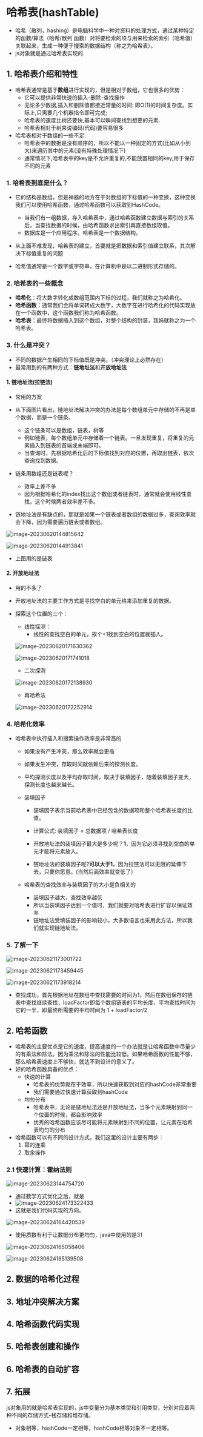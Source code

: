 #  哈希表(hashTable)

+ 哈希（散列，hashing）是电脑科学中一种对资料的处理方式，通过某种特定的函数/算法（哈希/散列 函数）对将要检索的项与用来检索的索引（哈希值）关联起来，生成一种便于搜索的数据结构（称之为哈希表）。
+ js对象就是通过哈希表实现的

## 1. 哈希表介绍和特性

+ 哈希表通常是基于**数组**进行实现的，但是相对于数组，它也很多的优势：
  + 它可以提供非常快速的插入-删除-查找操作
  + 无论多少数据,插入和删除值都接近常量的时间: 即O(1)的时间复杂度。实际上,只需要几个机器指令即可完成;
  + 哈希表的速度比树还要快,基本可以瞬间查找到想要的元素.
  + 哈希表相对于树来说编码(代码)要容易很多
+ 哈希表相对于数组的一些不足:
  + 哈希表中的数据是没有顺序的，所以不能以一种固定的方式(比如从小到大)来遍历其中的元素(没有特殊处理情况下)
  + 通常情况下,哈希表中的key是不允许重复的,不能放置相同的key,用于保存不同的元素

### 1. 哈希表到底是什么？

+ 它的结构是数组，但是神器的地方在于对数组的下标值的一种变换，这种变换我们可以使用哈希函数，通过哈希函数可以获取到HashCode。
  + 当我们有一组数据，存入哈希表中，通过哈希函数建立数据与索引的关系后，当查找数据的时候，由哈希函数求出索引再直接数组取值。
  + 数据库是一个应用程序。哈希表是一个数据结构。
+ 从上面不难发现，哈希表的建立，首要就是把数据和索引值建立联系，其次解决下标值重复的问题

+ 哈希值通常是一个数字或字符串，在计算机中是以二进制形式存储的。

### 2. 哈希表的一些概念

+ **哈希化**：将大数字转化成数组范围内下标的过程，我们就称之为哈希化。
+ **哈希函数**：通常我们会将单词转成大数字，大数字在进行哈希化的代码实现放在一个函数中，这个函数我们称为哈希函数。
+ **哈希表**：最终将数据插入到这个数组，对整个结构的封装，我妈就称之为一个哈希表。

### 3. 什么是冲突？

+ 不同的数据产生相同的下标值既是冲突。（冲突理论上必然存在）
+ 最常用到的有两种方式：**链地址法**和**开放地址法**

#### 1. 链地址法(拉链法)

+ 常用的方案
+ 从下面图片看出，链地址法解决冲突的办法是每个数组单元中存储的不再是单个数据，而是一个链条。
  + 这个链条可以是数组，链表，树等
  + 例如链表，每个数组单元中存储着一个链表。一旦发现重复，将重复的元素插入到链表的首端或末端即可。
  + 当查询时，先根据哈希化后的下标值找到对应的位置，再取出链表，依次查询找到数据。
+ 链条用数组还是链表呢？
  + 效率上差不多
  + 因为根据哈希化的index找出这个数组或者链表时，通常就会使用线性查找，这个时候两者效率差不多。

+ 链地址法是有缺点的，那就是如果一个链表或者数组的数据过多，查询效率就会下降，因为需要遍历链表或者数组。

![image-20230620144815642](哈希表.assets/image-20230620144815642.png)

![image-20230620144913841](哈希表.assets/image-20230620144913841.png)

+ 上图用的是链表

#### 2. 开放地址法

+ 用的不多了

+ 开放地址法的主要工作方式是寻找空白的单元格来添加重复的数据。

+ 探索这个位置的三个：

  + 线性探测：
    + 线性的查找空白的单元，挨个+1找到空白的位置就插入。

  ![image-20230620171630362](哈希表.assets/image-20230620171630362.png)

  ![image-20230620171741018](哈希表.assets/image-20230620171741018.png)

  + 二次探测

  ![image-20230620172138930](哈希表.assets/image-20230620172138930.png)

  + 再哈希法

  ![image-20230620172252914](哈希表.assets/image-20230620172252914.png)

### 4. 哈希化效率

+ 哈希表中执行插入和搜索操作效率是非常高的 
  +  如果没有产生冲突，那么效率就会更高
  + 如果发生冲突，存取时间就依赖后来的探测长度。
  + 平均探测长度以及平均存取时间，取决于装填因子，随着装填因子变大，探测长度也越来越长。

  + 装填因子

    + 装填因子表示当前哈希表中已经包含的数据项和整个哈希表长度的比值。

    + 计算公式: 装填因子 = 总数据项 / 哈希表长度
    + 开放地址法的装填因子最大是多少呢？**1**，因为它必须寻找到空白的单元才能将元素放入。
    + 链地址法的装填因子呢?**可以大于1**，因为拉链法可以无限的延伸下去，只要你愿意。(当然后面效率就变低了）

  + 哈希表的查找效率与装填因子的大小是负相关的
    + 装填因子越大，查找效率越低
    + 所以当装填因子达到一个值时，我们就要对哈希表进行扩容以保证效率
    + 链地址法受填装因子的影响较小，大多数语言也采用此方法，所以我们就实现链地址法。

### 5. 了解一下

![image-20230621173001722](哈希表.assets/image-20230621173001722.png)

![image-20230621173459445](哈希表.assets/image-20230621173459445.png)

![image-20230621173918214](哈希表.assets/image-20230621173918214.png)

+ 查找成功，首先根据地址在数组中查找需要的时间为1，然后在数组保存的链表中查找继续查找，loadFactor即每个数组链表的平均长度，平均查找时间为它的一半，即最终所需要的平均时间为 1 + loadFactor/2

## 2. 哈希函数

+ 哈希表的主要优点是它的速度，提高速度的一个办法就是让哈希函数中尽量少的有乘法和除法。因为乘法和除法的性能比较低。如果哈希函数的性能不够，那么哈希表速度上不够快，就达不到设计的意义了。
+ 好的哈希函数具备的优点：
  + 快速的计算
    + 哈希表的优势就在于效率，所以快速获取到对应的hashCode非常重要
    + 我们需要通过快速计算获取到hashCode
  + 均匀分布
    + 哈希表中，无论是链地址法还是开放地址法，当多个元素映射到同一个位置的时候，都会影响效率
    + 优秀的哈希函数应该尽可能将元素映射到不同的位置，让元素在哈希表均匀的分布
+ 哈希函数可以有不同的设计方式，我们这里的设计主要有两步：
  1. 幂的连乘
  2. 取余操作

### 2.1 快速计算：霍纳法则

![image-20230623144754720](哈希表.assets/image-20230623144754720.png)

+ 通过数学方式优化之后，就是
+ ![image-20230624173322433](哈希表.assets/image-20230624173322433.png)
+ 这就是我们代码实现的方向。

![image-20230624164420539](哈希表.assets/image-20230624164420539.png)

+ 使用质数有利于让数据分布更均匀，java中使用的是31

![image-20230624165058406](哈希表.assets/image-20230624165058406.png)

![image-20230624165139508](哈希表.assets/image-20230624165139508.png)

















## 2. 数据的哈希化过程



## 3. 地址冲突解决方案



## 4. 哈希函数代码实现



## 5. 哈希表创建和操作



## 6. 哈希表的自动扩容

 

## 7. 拓展

js对象用的就是哈希表实现的，js中变量分为基本类型和引用类型，分别对应着两种不同的存储方式-栈存储和堆存储。

+ 对象相等，hashCode一定相等，hashCode相等对象不一定相等。

